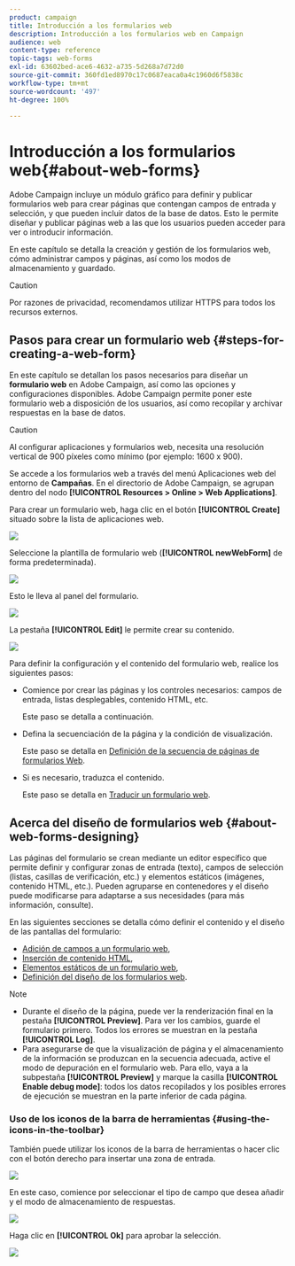 ```yaml
---
product: campaign
title: Introducción a los formularios web
description: Introducción a los formularios web en Campaign
audience: web
content-type: reference
topic-tags: web-forms
exl-id: 63602bed-ace6-4632-a735-5d268a7d72d0
source-git-commit: 360fd1ed8970c17c0687eaca0a4c1960d6f5838c
workflow-type: tm+mt
source-wordcount: '497'
ht-degree: 100%

---
```


# Introducción a los formularios web{#about-web-forms}

Adobe Campaign incluye un módulo gráfico para definir y publicar formularios web para crear páginas que contengan campos de entrada y selección, y que pueden incluir datos de la base de datos. Esto le permite diseñar y publicar páginas web a las que los usuarios pueden acceder para ver o introducir información.

En este capítulo se detalla la creación y gestión de los formularios web, cómo administrar campos y páginas, así como los modos de almacenamiento y guardado.

>[!CAUTION]
>
>Por razones de privacidad, recomendamos utilizar HTTPS para todos los recursos externos.

## Pasos para crear un formulario web {#steps-for-creating-a-web-form}

En este capítulo se detallan los pasos necesarios para diseñar un **formulario web** en Adobe Campaign, así como las opciones y configuraciones disponibles. Adobe Campaign permite poner este formulario web a disposición de los usuarios, así como recopilar y archivar respuestas en la base de datos.

>[!CAUTION]
>
>Al configurar aplicaciones y formularios web, necesita una resolución vertical de 900 píxeles como mínimo (por ejemplo: 1600 x 900).

Se accede a los formularios web a través del menú Aplicaciones web del entorno de **Campañas**. En el directorio de Adobe Campaign, se agrupan dentro del nodo **[!UICONTROL Resources > Online > Web Applications]**.

Para crear un formulario web, haga clic en el botón **[!UICONTROL Create]** situado sobre la lista de aplicaciones web.

![](assets/webapp_create_new.png)

Seleccione la plantilla de formulario web (**[!UICONTROL newWebForm]** de forma predeterminada).

![](assets/s_ncs_admin_survey_select_template.png)

Esto le lleva al panel del formulario.

![](assets/webapp_empty_dashboard.png)

La pestaña **[!UICONTROL Edit]** le permite crear su contenido.

![](assets/webapp_edit_tab.png)

Para definir la configuración y el contenido del formulario web, realice los siguientes pasos:

* Comience por crear las páginas y los controles necesarios: campos de entrada, listas desplegables, contenido HTML, etc.

   Este paso se detalla a continuación.

* Defina la secuenciación de la página y la condición de visualización.

   Este paso se detalla en [Definición de la secuencia de páginas de formularios Web](defining-web-forms-page-sequencing.md).

* Si es necesario, traduzca el contenido.

   Este paso se detalla en [Traducir un formulario web](translating-a-web-form.md).

## Acerca del diseño de formularios web {#about-web-forms-designing}

Las páginas del formulario se crean mediante un editor específico que permite definir y configurar zonas de entrada (texto), campos de selección (listas, casillas de verificación, etc.) y elementos estáticos (imágenes, contenido HTML, etc.). Pueden agruparse en contenedores y el diseño puede modificarse para adaptarse a sus necesidades (para más información, consulte).[](defining-web-forms-layout.md#creating-containers)

En las siguientes secciones se detalla cómo definir el contenido y el diseño de las pantallas del formulario:

* [Adición de campos a un formulario web](adding-fields-to-a-web-form.md),
* [Inserción de contenido HTML](static-elements-in-a-web-form.md#inserting-html-content),
* [Elementos estáticos de un formulario web](static-elements-in-a-web-form.md),
* [Definición del diseño de los formularios web](defining-web-forms-layout.md).

>[!NOTE]
>
>* Durante el diseño de la página, puede ver la renderización final en la pestaña **[!UICONTROL Preview]**. Para ver los cambios, guarde el formulario primero. Todos los errores se muestran en la pestaña **[!UICONTROL Log]**.
>* Para asegurarse de que la visualización de página y el almacenamiento de la información se produzcan en la secuencia adecuada, active el modo de depuración en el formulario web. Para ello, vaya a la subpestaña **[!UICONTROL Preview]** y marque la casilla **[!UICONTROL Enable debug mode]**: todos los datos recopilados y los posibles errores de ejecución se muestran en la parte inferior de cada página.

>



### Uso de los iconos de la barra de herramientas {#using-the-icons-in-the-toolbar}

También puede utilizar los iconos de la barra de herramientas o hacer clic con el botón derecho para insertar una zona de entrada.

![](assets/s_ncs_admin_webform_add_selection.png)

En este caso, comience por seleccionar el tipo de campo que desea añadir y el modo de almacenamiento de respuestas.

![](assets/s_ncs_admin_webform_select_storage.png)

Haga clic en **[!UICONTROL Ok]** para aprobar la selección.

![](assets/s_ncs_admin_webform_confirm_storage.png)
